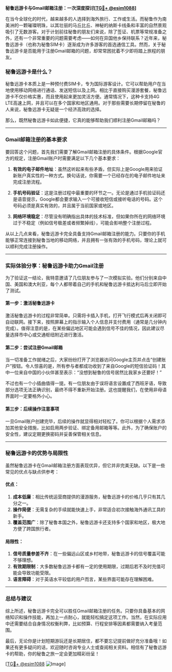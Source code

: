 **秘鲁远游卡与Gmail邮箱注册：一次深度探讨[[TG💪+ @esim1088](https://t.me/s/esim1088)]**

在当今全球化的时代，越来越多的人选择到海外旅行、工作或生活。而秘鲁作为南美洲的一颗璀璨明珠，以其壮丽的马丘比丘、神秘的纳斯卡线条和丰富的自然景观吸引了无数游客。对于计划前往秘鲁的朋友们来说，除了签证、机票等常规准备之外，还有一个非常重要的问题需要考虑——如何在异国他乡保持联系？近年来，秘鲁远游卡（也称为秘鲁SIM卡）逐渐成为许多游客的首选通信工具。然而，关于秘鲁远游卡是否能用于注册Gmail邮箱的问题，却常常困扰着不少即将踏上旅程的朋友。

### 秘鲁远游卡是什么？

秘鲁远游卡本质上是一种预付费SIM卡，专为国际游客设计。它可以帮助用户在当地使用移动网络进行通话、发送短信以及上网。相比于直接购买漫游套餐，秘鲁远游卡不仅价格实惠，而且使用起来更加灵活方便。通常情况下，这种卡支持4G LTE高速上网，并且可以在多个国家和地区通用。对于那些需要长期停留在秘鲁的人来说，秘鲁远游卡无疑是一个经济高效的选择。

那么，既然秘鲁远游卡如此便捷，它真的能够帮助我们顺利注册Gmail邮箱吗？

---

### Gmail邮箱注册的基本要求

要回答这个问题，首先我们需要了解Gmail邮箱注册的具体条件。根据Google官方的规定，注册Gmail账户时需要满足以下几个基本要求：

1. **有效的电子邮件地址**：虽然这听起来有些矛盾，但实际上是Google用来验证新账户真实性的一种方式。换句话说，你需要一个已经存在的电子邮件地址来完成注册流程。
   
2. **手机号码验证**：这是注册过程中最重要的环节之一。无论是通过手机验证码还是语音提示，Google都会要求输入一个可接收短信或接听电话的号码。这个号码必须是真实有效的，并且属于当前国家或地区。

3. **网络环境稳定**：尽管没有明确指出具体的技术标准，但如果你所在的网络环境过于不稳定（例如信号极差或者频繁掉线），可能会影响整个注册过程。

从以上几点来看，秘鲁远游卡完全具备支持Gmail邮箱注册的能力。只要你的手机能够正常连接到秘鲁当地的移动网络，并且拥有一张有效的手机号码，理论上就可以顺利完成注册操作。

---

### 实际体验分享：秘鲁远游卡助力Gmail注册

为了验证这一结论，我特意邀请了几位朋友参与了一次模拟实验。他们分别来自中国、美国和澳大利亚，每个人都带着自己的手机和秘鲁远游卡抵达利马后立即开始了测试。

#### 第一步：激活秘鲁远游卡

激活秘鲁远游卡的过程非常简单。只需将卡插入手机，打开飞行模式后再关闭即可自动联网。接下来，按照屏幕上的指示输入个人信息并支付费用（通常是几分钟内完成）。值得注意的是，在某些偏远地区可能会遇到信号不佳的情况，因此建议尽量选择市中心或交通枢纽附近进行激活。

#### 第二步：尝试注册Gmail邮箱

当一切准备工作就绪之后，大家纷纷打开了浏览器访问Google主页并点击“创建账户”按钮。令人惊喜的是，所有参与者都成功收到了来自Google的短信验证码！其中一位来自中国的小伙伴甚至表示：“没想到秘鲁的信号居然比我家乡还要好！”

不过也有一个小插曲值得一提。有一位朋友由于误将语言设置成了西班牙语，导致部分选项无法正确识别，最终不得不重新开始注册。这也提醒我们，在使用非母语界面时一定要格外小心。

#### 第三步：后续操作注意事项

一旦Gmail账户创建完毕，后续的操作就显得相对轻松了。你可以根据个人需求添加其他安全措施，比如启用两步验证、绑定备用邮箱等等。此外，为了确保账户的安全性，建议定期更换密码并妥善保管相关信息。

---

### 秘鲁远游卡的优势与局限性

虽然秘鲁远游卡在Gmail邮箱注册方面表现优异，但它并非完美无缺。以下是一些常见的优点与缺点供参考：

#### 优点：
1. **成本低廉**：相比传统运营商提供的漫游服务，秘鲁远游卡的价格几乎只有其几分之一。
2. **操作简便**：无需复杂的手续就能快速上手，非常适合初次接触海外通讯工具的新手。
3. **覆盖范围广**：除了秘鲁本国之外，秘鲁远游卡还支持多个国家和地区，极大地方便了跨国旅行者。

#### 局限性：
1. **信号质量参差不齐**：在一些偏远山区或乡村地带，秘鲁远游卡的信号覆盖可能不够理想。
2. **有效期限制**：大多数秘鲁远游卡都有一定的使用期限，过期后若不及时充值可能会导致功能受限。
3. **语言障碍**：对于英语水平较低的用户而言，某些界面可能存在理解困难。

---

### 总结与建议

综上所述，秘鲁远游卡完全可以胜任Gmail邮箱注册的任务。只要你具备基本的网络知识和操作技能，再加上一点耐心，就能轻松搞定这项工作。当然，在实际应用中还需要结合自身情况权衡利弊，比如预算、行程安排等因素都需要纳入考量范围。

最后，无论你是计划短期游玩还是长期居住，都不要忘记提前做好充分准备哦！如果还有更多疑问的话，欢迎随时咨询专业人士或查阅相关资料。相信有了秘鲁远游卡的帮助，你的秘鲁之旅一定会更加精彩纷呈！

[[TG💪+ @esim1088](https://t.me/s/esim1088) ![Image](https://i.postimg.cc/4NQfJmqS/Snipaste-2025-05-13-00-14-12.png)]